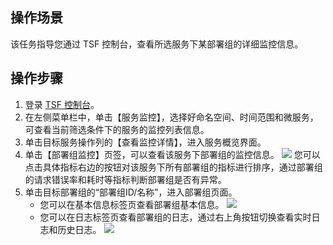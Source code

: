 ## 操作场景

该任务指导您通过 TSF 控制台，查看所选服务下某部署组的详细监控信息。

## 操作步骤

1. 登录 [TSF 控制台](https://console.cloud.tencent.com/tsf/index)。
2. 在左侧菜单栏中，单击【服务监控】，选择好命名空间、时间范围和微服务，可查看当前筛选条件下的服务的监控列表信息。
3. 单击目标服务操作列的【查看监控详情】，进入服务概览界面。
4. 单击【部署组监控】页签，可以查看该服务下部署组的监控信息。
   ![](https://main.qcloudimg.com/raw/cb0c904bbdc62a73b28b06a07b5b2edc.png)
   您可以点击具体指标右边的按钮对该服务下所有部署组的指标进行排序，通过部署组的请求错误率和耗时等指标判断部署组是否有异常。
5. 单击目标部署组的“部署组ID/名称”，进入部署组页面。
   - 您可以在基本信息标签页查看部署组基本信息。
     ![](https://main.qcloudimg.com/raw/e04c1b2ae78a58e156a0c0f3e3025b88.png)
   - 您可以在日志标签页查看部署组的日志，通过右上角按钮切换查看实时日志和历史日志。
     ![](https://main.qcloudimg.com/raw/74079fee426884761c2be5151e32ac68.png)

